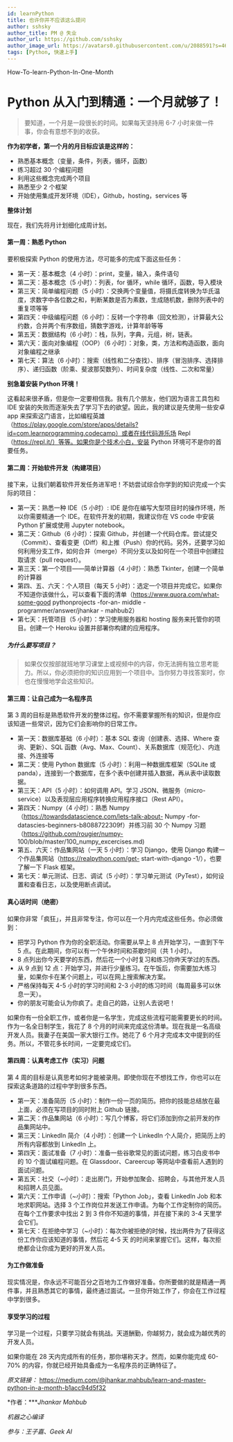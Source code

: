 ```yaml
---
id: learnPython
title: 也许你并不应该这么提问
author: sshsky
author_title: PM @ 失业
author_url: https://github.com/sshsky
author_image_url: https://avatars0.githubusercontent.com/u/2088591?s=460&v=4
tags: [Python, 快速上手]
---
```


How-To-learn-Python-In-One-Month
<!--truncate-->

# Python 从入门到精通：一个月就够了！


> 要知道，一个月是一段很长的时间。如果每天坚持用 6-7 小时来做一件事，你会有意想不到的收获。

**作为初学者，第一个月的月目标应该是这样的：**

- 熟悉基本概念（变量，条件，列表，循环，函数）
- 练习超过 30 个编程问题
- 利用这些概念完成两个项目
- 熟悉至少 2 个框架
- 开始使用集成开发环境（IDE），Github，hosting，services 等


**整体计划**

现在，我们先将月计划细化成周计划。

#### 第一周：熟悉 Python



要积极探索 Python 的使用方法，尽可能多的完成下面这些任务：



- 第一天：基本概念（4 小时）：print，变量，输入，条件语句
- 第二天：基本概念（5 小时）：列表，for 循环，while 循环，函数，导入模块
- 第三天：简单编程问题（5 小时）：交换两个变量值，将摄氏度转换为华氏温度，求数字中各位数之和，判断某数是否为素数，生成随机数，删除列表中的重复项等等
- 第四天：中级编程问题（6 小时）：反转一个字符串（回文检测），计算最大公约数，合并两个有序数组，猜数字游戏，计算年龄等等
- 第五天：数据结构（6 小时）：栈，队列，字典，元组，树，链表。
- 第六天：面向对象编程（OOP）（6 小时）：对象，类，方法和构造函数，面向对象编程之继承
- 第七天：算法（6 小时）：搜索（线性和二分查找）、排序（冒泡排序、选择排序）、递归函数（阶乘、斐波那契数列）、时间复杂度（线性、二次和常量）



**别急着安装 Python 环境！**

这看起来很矛盾，但是你一定要相信我。我有几个朋友，他们因为语言工具包和 IDE 安装的失败而逐渐失去了学习下去的欲望。因此，我的建议是先使用一些安卓 app 来探索这门语言，比如编程英雄（https://play.google.com/store/apps/details?id=com.learnprogramming.codecamp）或者在线代码游乐场 Repl（https://repl.it/）等等。如果你是个技术小白，安装 Python 环境可不是你的首要任务。

#### 第二周：开始软件开发（构建项目）

接下来，让我们朝着软件开发任务进军吧！不妨尝试综合你学到的知识完成一个实际的项目：

- 第一天：熟悉一种 IDE（5 小时）: IDE 是你在编写大型项目时的操作环境，所以你需要精通一个 IDE。在软件开发的初期，我建议你在 VS code 中安装 Python 扩展或使用 Jupyter notebook。
- 第二天：Github（6 小时）：探索 Github，并创建一个代码仓库。尝试提交（Commit）、查看变更（Diff）和上推（Push）你的代码。另外，还要学习如何利用分支工作，如何合并（merge）不同分支以及如何在一个项目中创建拉取请求（pull request）。
- 第三天：第一个项目——简单计算器（4 小时）：熟悉 Tkinter，创建一个简单的计算器
- 第四、五、六天：个人项目（每天 5 小时）：选定一个项目并完成它。如果你不知道你该做什么，可以查看下面的清单（https://www.quora.com/what-some-good pythonprojects -for-an- middle - programmer/answer/jhankar - mahbub2）
- 第七天：托管项目（5 小时）：学习使用服务器和 hosting 服务来托管你的项目。创建一个 Heroku 设置并部署你构建的应用程序。

##### 为什么要写项目？

> 如果仅仅按部就班地学习课堂上或视频中的内容，你无法拥有独立思考能力。所以，你必须把你的知识应用到一个项目中。当你努力寻找答案时，你也在慢慢地学会这些知识。

#### 第三周：让自己成为一名程序员

第 3 周的目标是熟悉软件开发的整体过程。你不需要掌握所有的知识，但是你应该知道一些常识，因为它们会影响你的日常工作。

- 第一天：数据库基础（6 小时）：基本 SQL 查询（创建表、选择、Where 查询、更新）、SQL 函数（Avg、Max、Count）、关系数据库（规范化）、内连接、外连接等
- 第二天：使用 Python 数据库（5 小时）：利用一种数据库框架（SQLite 或 panda），连接到一个数据库，在多个表中创建并插入数据，再从表中读取数据。
- 第三天：API（5 小时）：如何调用 API。学习 JSON、微服务（micro-service）以及表现层应用程序转换应用程序接口（Rest API）。
- 第四天：Numpy（4 小时）：熟悉 Numpy（https://towardsdatascience.com/lets-talk-about- Numpy -for- datascies-beginners-b8088722309f）并练习前 30 个 Numpy 习题（https://github.com/rougier/numpy- 100/blob/master/100_numpy_excercises.md)
- 第五、六天：作品集网站（一天 5 小时）：学习 Django，使用 Django 构建一个作品集网站（https://realpython.com/get- start-with-django -1/），也要了解一下 Flask 框架。
- 第七天：单元测试、日志、调试（5 小时）：学习单元测试（PyTest），如何设置和查看日志，以及使用断点调试。

#### 真心话时间（绝密）



如果你非常「疯狂」，并且非常专注，你可以在一个月内完成这些任务。你必须做到：

- 把学习 Python 作为你的全职活动。你需要从早上 8 点开始学习，一直到下午 5 点。在此期间，你可以有一个午休时间和茶歇时间（共 1 小时）。
- 8 点列出你今天要学的东西，然后花一个小时复习和练习你昨天学过的东西。
- 从 9 点到 12 点：开始学习，并进行少量练习。在午饭后，你需要加大练习量，如果你卡在某个问题上，可以在网上搜索解决方案。
- 严格保持每天 4-5 小时的学习时间和 2-3 小时的练习时间（每周最多可以休息一天）。
- 你的朋友可能会认为你疯了。走自己的路，让别人去说吧！



如果你有一份全职工作，或者你是一名学生，完成这些流程可能需要更长的时间。作为一名全日制学生，我花了 8 个月的时间来完成这份清单。现在我是一名高级开发人员。我妻子在美国一家大银行工作。她花了 6 个月才完成本文中提到的任务。所以，不管花多长时间，一定要完成它们。

#### 第四周：认真考虑工作（实习）问题

第 4 周的目标是认真思考如何才能被录用。即使你现在不想找工作，你也可以在探索这条道路的过程中学到很多东西。



- 第一天：准备简历（5 小时）：制作一份一页的简历。把你的技能总结放在最上面，必须在写项目的同时附上 Github 链接。
- 第二天：作品集网站（6 小时）：写几个博客，将它们添加到你之前开发的作品集网站中。
- 第三天：LinkedIn 简介（4 小时）：创建一个 LinkedIn 个人简介，把简历上的所有内容都放到 LinkedIn 上。
- 第四天：面试准备（7 小时）：准备一些谷歌常见的面试问题，练习白皮书中的 10 个面试编程问题。在 Glassdoor、Careercup 等网站中查看前人遇到的面试问题。
- 第五天：社交（~小时）：走出房门，开始参加聚会、招聘会，与其他开发人员和招聘人员见面。
- 第六天：工作申请（~小时）：搜索「Python Job」，查看 LinkedIn Job 和本地求职网站。选择 3 个工作岗位并发送工作申请。为每个工作定制你的简历。在每个工作要求中找出 2 到 3 件你不知道的事情，并在接下来的 3-4 天里学会它们。
- 第七天：在拒绝中学习（~小时）：每次你被拒绝的时候，找出两件为了获得这份工作你应该知道的事情，然后花 4-5 天 的时间来掌握它们。这样，每次拒绝都会让你成为更好的开发人员。



#### 为工作做准备

现实情况是，你永远不可能百分之百地为工作做好准备。你所要做的就是精通一两件事，并且熟悉其它的事情，最终通过面试。一旦你开始工作了，你会在工作过程中学到很多。

#### 享受学习的过程

学习是一个过程，只要学习就会有挑战。天道酬勤，你越努力，就会成为越优秀的开发人员。

如果你能在 28 天内完成所有的任务，那你堪称天才。然而，如果你能完成 60-70% 的内容，你就已经开始具备成为一名程序员的正确特征了。

*原文链接：* https://medium.com/@jhankar.mahbub/learn-and-master-python-in-a-month-b1acc94d5f32



*作者：****Jhankar Mahbub*

*机器之心编译*

*参与：王子嘉、Geek AI*